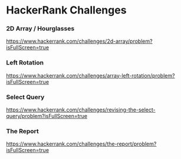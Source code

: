 # HackerRank Challenges

### 2D Array / Hourglasses

https://www.hackerrank.com/challenges/2d-array/problem?isFullScreen=true

### Left Rotation

https://www.hackerrank.com/challenges/array-left-rotation/problem?isFullScreen=true

### Select Query

https://www.hackerrank.com/challenges/revising-the-select-query/problem?isFullScreen=true

### The Report

https://www.hackerrank.com/challenges/the-report/problem?isFullScreen=true
